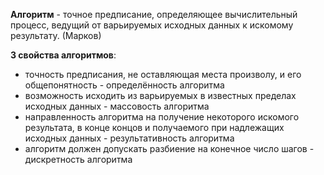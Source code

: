 **Алгоритм** - точное предписание, определяющее вычислительный процесс, ведущий от варьируемых исходных данных к искомому результату. (Марков)

**3 свойства алгоритмов**:
- точность предписания, не оставляющая места произволу, и его общепонятность - определённость алгоритма 
- возможность исходить из варьируемых в известных пределах исходных данных  - массовость алгоритма
- направленность алгоритма на получение некоторого искомого результата, в конце концов и получаемого при надлежащих исходных данных - результативность алгоритма
- алгоритм должен допускать разбиение на конечное число шагов - дискретность алгоритма
